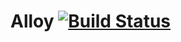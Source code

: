 # Alloy [![Build Status](https://travis-ci.org/jincreator/alloy.svg)](https://travis-ci.org/jincreator/alloy)
